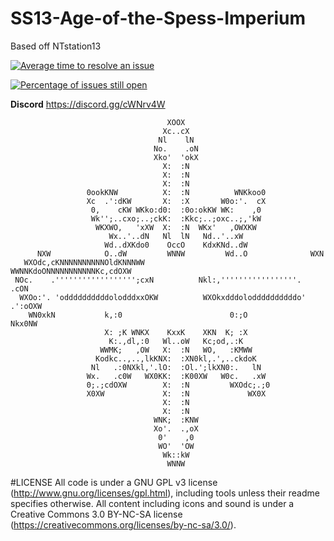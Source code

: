 # SS13-Age-of-the-Spess-Imperium

 Based off NTstation13

[![Average time to resolve an issue](http://isitmaintained.com/badge/resolution/warhammer-in-a-2d-spessmen-game/SS13-Age-of-the-Spess-Imperium.svg)](http://isitmaintained.com/project/warhammer-in-a-2d-spessmen-game/SS13-Age-of-the-Spess-Imperium "Average time to resolve an issue")

[![Percentage of issues still open](http://isitmaintained.com/badge/open/warhammer-in-a-2d-spessmen-game/SS13-Age-of-the-Spess-Imperium.svg)](http://isitmaintained.com/project/warhammer-in-a-2d-spessmen-game/SS13-Age-of-the-Spess-Imperium "Percentage of issues still open")

**Discord** https://discord.gg/cWNrv4W

                                       XOOX
                                      Xc..cX
                                     Nl    lN
                                    No.    .oN
                                    Xko'  'okX
                                      X:  :N
                                      X:  :N
                                      X:  :N
                     0ookKNW          X:  :N          WNKkoo0
                     Xc  .':dKW       X:  :X       W0o:'.  cX
                      0,    cKW WKko:d0:  :0o:okKW WK:    ,0
                      Wk'';..cxo;..;ckK:  :Kkc;..;oxc..;,'kW
                       WKXWO,   'xXW  X:  :N  WKx'   ,OWXKW
                          Wx..'..dN   Nl  lN   Nd..'..xW
                         Wd..dXKdo0    OccO    KdxKNd..dW
          NXW            O..dW         WNNW         Wd..O              WXN
       WXOdc,cKNNNNNNNNNNOldKNNNWW                WWNNKdoONNNNNNNNNNNKc,cdOXW	
     NOc.    .'''''''''''''''''';cxN          Nkl:,'''''''''''''''''.      .cON	
      WXOo:'. 'oddddddddddolodddxxOKW          WXOkxdddoloddddddddddo' .':oOXW
        WN0xkN           k,:0                        0:;O             Nkx0NW
                         X: ;K WNKX    KxxK    XKN  K; :X
                          K:.,dl,:0   Wl..oW   Kc;od,.:K
                        WWMK;   ,OW   X:  :N   WO,   :KMWW
                       Kodkc..,..,lkKNX:  :XN0kl,.',..ckdoK
                      Nl   .:0NXkl,'.lO:  :Ol.';lkXN0:.   lN
                     Wx.   .c0W   WX0KK:  :K00XW   W0c.   .xW
                     0;.;cdOXW        X:  :N         WXOdc;.;0
                     X0XW             X:  :N             WX0X
                                      X:  :N
                                      X:  :N
                                    WNK;  :KNW
                                    Xo'.  .,oX
                                     0'    ,0
                                     WO'  'OW
                                      Wk::kW
                                       WNNW  
				       
#LICENSE
All code is under a GNU GPL v3 license (http://www.gnu.org/licenses/gpl.html), including tools unless their readme specifies otherwise. All content including icons and sound is under a Creative Commons 3.0 BY-NC-SA license (https://creativecommons.org/licenses/by-nc-sa/3.0/).
